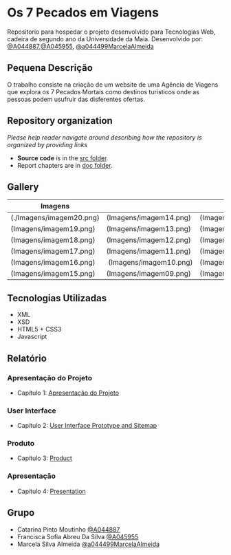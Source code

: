# Os 7 Pecados em Viagens

Repositorio para hospedar o projeto desenvolvido para Tecnologias Web, cadeira de segundo ano da Universidade da Maia. Desenvolvido por: [@A044887](https://github.com/A044887),[@A045955](https://github.com/A045955), [@a044499MarcelaAlmeida](https://github.com/a044499MarcelaAlmeida)

## Pequena Descrição
O trabalho consiste na criação de um website de uma Agência de Viagens que explora os 7 Pecados Mortais como destinos turisticos onde as pessoas podem usufruir das disferentes ofertas.


## Repository organization

_Please help reader navigate around describing how the repository is organized by providing links_
* **Source code** is in the [src folder](src/).
* Report chapters are in [doc folder](doc/).

## Gallery

| Imagens                  |                        |                        |
|--------------------------|------------------------|------------------------|
| (./Imagens/imagem20.png) | (Imagens/imagem14.png) | (Imagens/imagem08.png) |
| (Imagens/imagem19.png)   | (Imagens/imagem13.png) | (Imagens/imagem07.png) |
| (Imagens/imagem18.png)   | (Imagens/imagem12.png) | (Imagens/imagem06.png) |
| (Imagens/imagem17.png)   | (Imagens/imagem11.png) | (Imagens/imagem05.png) |
| (Imagens/imagem16.png)   | (Imagens/imagem10.png) | (Imagens/imagem04.png) |
| (Imagens/imagem15.png)   | (Imagens/imagem09.png) | (Imagens/imagem03.png) |
## Tecnologias Utilizadas 

* XML
* XSD
* HTML5 + CSS3
* Javascript

## Relatório

### Apresentação do Projeto
* Capítulo 1: [Apresentação do Projeto](Apresentação.md)
### User Interface 
* Capítulo 2: [User Interface Prototype and Sitemap](doc/c2.md)
### Produto
* Capítulo 3: [Product](doc/c3.md)
### Apresentação
* Capítulo 4: [Presentation](doc/c4.md)

## Grupo
* Catarina Pinto Moutinho [@A044887](https://github.com/A044887)
* Francisca Sofia Abreu Da Silva [@A045955](https://github.com/A045955)
* Marcela Silva Almeida [@a044499MarcelaAlmeida](https://github.com/a044499MarcelaAlmeida)
